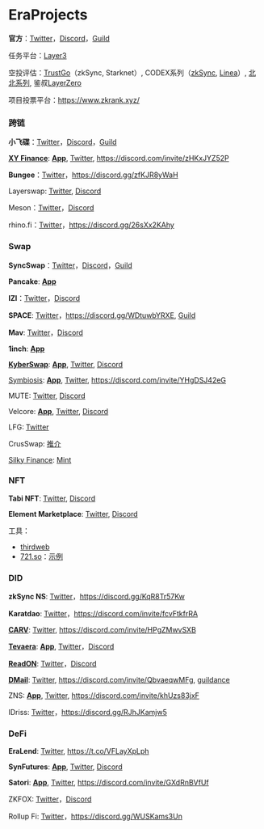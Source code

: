 # EraProjects

**官方**：[Twitter](https://twitter.com/zksync)，[Discord](https://join.zksync.dev/)，[Guild](https://guild.xyz/zksync-era)

任务平台：[Layer3](https://layer3.xyz/category/zksync)

空投评估：[TrustGo](https://trustgo.trustalabs.ai/search)（zkSync, Starknet）, CODEX系列（[zkSync](https://zksync.netlify.app/?address=), [Linea](https://linea-tracker.netlify.app/?address=)）, [北北系列](https://bitboxtools.github.io/#/zksync), 鉴叔[LayerZero](https://jtools.ai/layerzero)

项目投票平台：https://www.zkrank.xyz/

### 跨链

**小飞碟**：[Twitter](https://twitter.com/Orbiter_Finance)，[Discord](http://discord.gg/orbiter-finance)，[Guild](https://guild.xyz/orbiter-finance)

**[XY Finance](https://link3.to/xyfinance)**: **[App](https://app.xy.finance/)**, [Twitter](https://twitter.com/xyfinance), https://discord.com/invite/zHKxJYZ52P

**Bungee**：[Twitter](https://twitter.com/BungeeExchange)，https://discord.gg/zfKJR8yWaH

Layerswap: [Twitter](https://twitter.com/layerswap), [Discord](https://discord.com/invite/layerswap)

Meson：[Twitter](https://twitter.com/mesonfi)，[Discord](https://discord.gg/meson)

rhino.fi：[Twitter](https://twitter.com/rhinofi)，https://discord.gg/26sXx2KAhy


### Swap

**SyncSwap**：[Twitter](https://twitter.com/syncswap)，[Discord](https://discord.gg/syncswap)，[Guild](https://guild.xyz/syncswap)

**Pancake**: **[App](https://pancakeswap.finance/swap?chain=zkSync)**

**IZI**：[Twitter](https://twitter.com/izumi_Finance)，[Discord](https://discord.gg/izumifinance)

**SPACE**: [Twitter](https://twitter.com/spacefi_io)，https://discord.gg/WDtuwbYRXE, [Guild](https://guild.xyz/spacefi)

**Mav**: [Twitter](https://twitter.com/mavprotocol)，[Discord](https://discord.com/invite/dVvnmtwdRJ)

**1inch**: **[App](https://app.1inch.io/#/324/simple/swap/ETH/USDC)**

**[KyberSwap](https://link3.to/kyberswap)**: **[App](https://kyberswap.com/swap/zksync/eth-to-usdc)**, [Twitter](https://twitter.com/KyberNetwork), [Discord](https://discord.com/invite/kyberswap)

[Symbiosis](https://linktr.ee/symbiosis_fi): **[App](https://app.symbiosis.finance/swap?amountIn=1&chainIn=ZkSync%20Era&chainOut=ZkSync%20Era&tokenIn=ETH&tokenOut=0x3355df6D4c9C3035724Fd0e3914dE96A5a83aaf4)**, [Twitter](https://twitter.com/symbiosis_fi), https://discord.com/invite/YHgDSJ42eG

MUTE: [Twitter](https://twitter.com/mute_io), [Discord](https://discord.gg/muteio)

Velcore: **[App](https://zksync.velocore.xyz/swap)**, [Twitter](https://twitter.com/velocorexyz), [Discord](https://discord.com/invite/velocorexyz)

LFG: [Twitter](https://twitter.com/LFGSwap)

CrusSwap: [推介](https://twitter.com/0xKevin00/status/1682004006485516288?s=20)

[Silky Finance](https://linktr.ee/silkyfinance): [Mint](https://silkyfinance.xyz/#/mint)

### NFT

**Tabi NFT**: [Twitter](https://twitter.com/Tabi_NFT), [Discord](https://discord.com/invite/tabinft)

**Element Marketplace**: [Twitter](https://twitter.com/Element_Market), [Discord](https://discord.com/invite/elementmarket)

工具：
* [thirdweb](https://thirdweb.com/dashboard/contracts)
* [721.so](https://www.721.so/)：[示例](https://explorer.zksync.io/address/0xf630C57ED0E2276313d5b3a35D4cB5Ef3C3f5Ec2#contract)

### DID

**zkSync NS**: [Twitter](https://twitter.com/zknsdomains)，https://discord.gg/KqR8Tr57Kw

**Karatdao**: [Twitter](https://twitter.com/KaratDAO)，https://discord.com/invite/fcvFtkfrRA

**[CARV](https://link3.to/carvofficial)**: [Twitter](https://twitter.com/carv_official), https://discord.com/invite/HPgZMwvSXB

**[Tevaera](https://link3.to/tevaeraofficial)**: **[App](https://tevaera.com/?source=OKX)**, [Twitter](https://twitter.com/tevaera)，[Discord](https://discord.com/invite/tevaera)

**[ReadON](https://link3.to/readon)**: [Twitter](https://twitter.com/ReadOnMe3)，[Discord](https://discord.com/invite/readon)

**[DMail](https://linktr.ee/dmail)**: [Twitter](https://twitter.com/dmailofficial), https://discord.com/invite/QbvaeqwMFg, [guildance](https://twitter.com/leshka_eth/status/1695752586941591822)

ZNS: **[App](https://zks.network/?)**, [Twitter](https://twitter.com/znszks), https://discord.com/invite/khUzs83jxF

IDriss: [Twitter](https://twitter.com/IDriss_xyz)，https://discord.gg/RJhJKamjw5

### DeFi

**EraLend**: [Twitter](https://twitter.com/Era_Lend), https://t.co/VFLayXpLph

**SynFutures**: **[App](https://trade.synfutures.com/#/trade)**, [Twitter](https://twitter.com/SynFuturesDefi), [Discord](https://discord.com/invite/synfutures)

**Satori**: **[App](https://zksync.satori.finance/)**, [Twitter](https://twitter.com/SatoriFinance), https://discord.com/invite/GXdRnBVfUf

ZKFOX: [Twitter](https://twitter.com/zk_zkfox)，[Discord](https://discord.com/invite/zkfox)

Rollup Fi: [Twitter](https://twitter.com/Rollup_Finance)，https://discord.gg/WUSKams3Un


